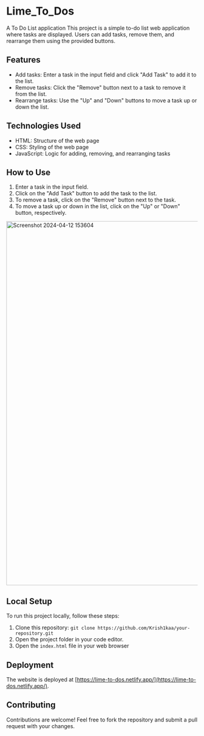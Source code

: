 # Lime_To_Dos
A To Do List application
This project is a simple to-do list web application where tasks are displayed. Users can add tasks, remove them, and rearrange them using the provided buttons.

## Features

- Add tasks: Enter a task in the input field and click "Add Task" to add it to the list.
- Remove tasks: Click the "Remove" button next to a task to remove it from the list.
- Rearrange tasks: Use the "Up" and "Down" buttons to move a task up or down the list.

## Technologies Used

- HTML: Structure of the web page
- CSS: Styling of the web page
- JavaScript: Logic for adding, removing, and rearranging tasks
## How to Use

1. Enter a task in the input field.
2. Click on the "Add Task" button to add the task to the list.
3. To remove a task, click on the "Remove" button next to the task.
4. To move a task up or down in the list, click on the "Up" or "Down" button, respectively.
<img width="960" alt="Screenshot 2024-04-12 153604" src="https://github.com/Krish1kaa/Lime_To_Dos/assets/150791638/1dcb6a5a-f73d-4a70-9bb9-fdb9c20da909">

## Local Setup

To run this project locally, follow these steps:

1. Clone this repository: `git clone https://github.com/Krish1kaa/your-repository.git`
2. Open the project folder in your code editor.
3. Open the `index.html` file in your web browser
## Deployment
The website is deployed at [https://lime-to-dos.netlify.app/](https://lime-to-dos.netlify.app/).
## Contributing

Contributions are welcome! Feel free to fork the repository and submit a pull request with your changes.